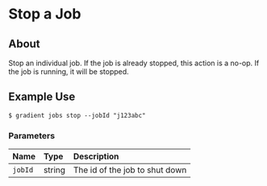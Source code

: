 # Stop a Job

## About

Stop an individual job. If the job is already stopped, this action is a no-op. If the job is running, it will be stopped.

## Example Use

```text
$ gradient jobs stop --jobId "j123abc"
```

### **Parameters**

| Name | Type | Description |
| :--- | :--- | :--- |
| `jobId` | string | The id of the job to shut down |

